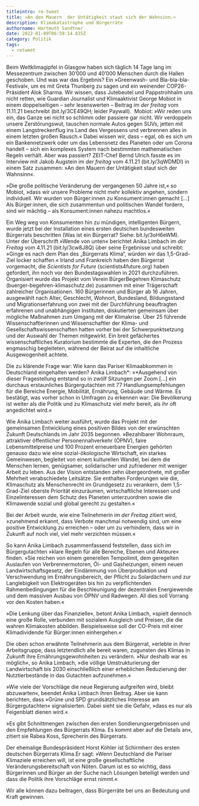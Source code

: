 ```yaml
---
titleintro: re-tweet
title: »An den Mauern  der Untätigkeit staut sich der Wahnsinn.«
description: Klimakatastrophe und Bürgerräte
authorname: Hartmuth Sandtner
date: 2022-01-09T06:59:14.835Z
category: Politik
tags:
  - retweet
---
```

Beim Weltklimagipfel in Glasgow haben sich täglich 14 Tage lang im Messezentrum zwischen 30’000 und 40’000 Menschen durch die Hallen geschoben. Und was war das Ergebnis? Ein »Greenwash- und Bla-bla-bla-Festival«, um es mit Greta Thunberg zu sagen und ein weinender COP26-Präsident Alok Sharma. Wir wissen, dass Jutebeutel und Pappstrohhalm uns nicht retten, wie Guardian Journalist und Klimaaktivist George Mobiot in einem doppelseitigen – sehr lesenswerten – Beitrag im *der freitag* vom 11.11.21 beschreibt (bit.ly/3CE49QH; leider Paywall).  Mobiot: »Wir reden uns ein, das Ganze sei nicht so schlimm oder passiere gar nicht. Wir verdoppeln unsere Zerstörungswut, tauschen normale Autos gegen SUVs, jetten mit einem Langstreckenflug ins Land des Vergessens und verbrennen alles in einem letzten großen Rausch.« Dabei wissen wir, dass – egal, ob es sich um ein Bankennetzwerk oder um das Lebensnetz des Planeten oder um Corona handelt – sich ein komplexes System nach bestimmten mathematischen Regeln verhält. Aber was passiert? ZEIT-Chef Bernd Ulrich fasste es im Interview mit Jakob Augstein im *der freitag* vom 4.11.21 (bit.ly/3qWDMDl) in einem Satz zusammen: »An den Mauern der Untätigkeit staut sich der Wahnsinn«. 

»Die große politische Veränderung der vergangenen 50 Jahre ist,« so Mobiot, »dass wir unsere Probleme nicht mehr kollektiv angehen, sondern individuell. Wir wurden von Bürger:innen zu Konsument:innen gemacht \[...] Als Bürger:innen, die sich zusammentun und politischen Wandel fordern, sind wir mächtig – als Konsument:innen nahezu machtlos.«

Ein Weg weg von Konsumenten hin zu mündigen, intelligenten Bürgern, wurde jetzt bei der Installation eines ersten deutschen bundesweiten Bürgerrats beschritten (Was ist ein Bürgerrat? Siehe: bit.ly/3oH6eWM). Unter der Überschrift »Wende von unten« berichtet Anika Limbach im *der Freitag* vom 4.11.21 (bit.ly/3cw8J8Q) über seine Ergebnisse und schreibt: »Ginge es nach dem Plan des „Bürgerrats Klima“, würden wir das 1,5-Grad-Ziel locker schaffen.« Irland und Frankreich haben den Bürgerrat vorgemacht, die *Scientists for Future* (scientists4future.org) haben gefordert, ihn noch vor den Bundestagswahlen in 2021 durchzuführen. Organisiert wurde das Projekt vom Verein BürgerBegehren Klimaschutz (buerger-begehren-klimaschutz.de) zusammen mit einer Trägerschaft zahlreicher Organisationen. 160 Bürgerinnen und Bürger ab 16 Jahren, ausgewählt nach Alter, Geschlecht, Wohnort, Bundesland, Bildungsstand und Migrationserfahrung von zwei mit der Durchführung beauftragten erfahrenen und unabhängigen Instituten, diskutierten gemeinsam über mögliche Maßnahmen zum Umgang mit der Klimakrise. Über 25 führende Wissenschaftlerinnen und Wissenschaftler der Klima- und Gesellschaftswissenschaften hatten vorher bei der Schwerpunktsetzung und der Auswahl der Themen mitgewirkt. Ein breit gefächertes wissenschaftliches Kuratorium bestimmte die Experten, die den Prozess engmaschig begleiteten, während der Beirat auf die inhaltliche Ausgewogenheit achtete.

Die zu klärende Frage war: Wie kann das Pariser Klimaabkommen in Deutschland eingehalten werden? Anika Limbach*: »*Ausgehend von dieser Fragestellung entstand so in zwölf Sitzungen per Zoom \[...] ein durchaus erstaunliches Bürgergutachten mit 77 Handlungsempfehlungen für die Bereiche Energie, Mobilität, Ernährung, Gebäude und Wärme. Es bestätigt, was vorher schon in Umfragen zu erkennen war: Die Bevölkerung ist weiter als die Politik und zu Klimaschutz viel mehr bereit, als ihr oft angedichtet wird.« 

Wie Anika Limbach weiter ausführt, wurde das Projekt mit der gemeinsamen Entwicklung eines positiven Bildes von der erwünschten Zukunft Deutschlands im Jahr 2035 begonnen. »Bezahlbarer Wohnraum, attraktiver öffentlicher Personennahverkehr (ÖPNV), faire Lebensmittelpreise und 100 Prozent erneuerbare Energien gehörten genauso dazu wie eine sozial-ökologische Wirtschaft, ein starkes Gemeinwesen, begleitet von einem kulturellen Wandel, bei dem die Menschen lernen, genügsamer, solidarischer und zufriedener mit weniger Arbeit zu leben. Aus der Vision entstanden zehn übergeordnete, mit großer Mehrheit verabschiedete Leitsätze. Sie enthalten Forderungen wie die, Klimaschutz als Menschenrecht im Grundgesetz zu verankern, dem 1,5-Grad-Ziel oberste Priorität einzuräumen, wirtschaftliche Interessen und Einzelinteressen dem Schutz des Planeten unterzuordnen sowie die Klimawende sozial und global gerecht zu gestalten.«

Bei der Arbeit wurde, wie eine Teilnehmerin im *der Freitag* zitiert wird, »zunehmend erkannt, dass Verbote manchmal notwendig sind, um eine positive Entwicklung zu erreichen – oder um zu verhindern, dass wir in Zukunft auf noch viel, viel mehr verzichten müssen.«

So kann Anika Limbach zusammenfassend feststellen, dass sich im Bürgergutachten »klare Regeln für alle Bereiche, Ebenen und Akteure« finden. »Sie reichen von einem generellen Tempolimit, dem geregelten Auslaufen von Verbrennermotoren, Öl- und Gasheizungen, einem neuen Landwirtschaftsgesetz, der Eindämmung von Überproduktion und Verschwendung im Ernährungsbereich, der Pflicht zu Solardächern und zur Langlebigkeit von Elektrogeräten bis hin zu verpflichtenden Rahmenbedingungen für die Beschleunigung der dezentralen Energiewende und dem massiven Ausbau von ÖPNV und Radwegen. All dies soll Vorrang vor den Kosten haben.«

»Die Lenkung über das Finanzielle«, betont Anika Limbach, »spielt dennoch eine große Rolle, verbunden mit sozialem Ausgleich und Preisen, die die wahren Klimakosten abbilden. Beispielsweise soll der CO-Preis mit einer Klimadividende für Bürger:innen einhergehen.«

Die oben schon erwähnte Teilnehmerin aus dem Bürgerrat, »erlebte in ihrer Arbeitsgruppe, dass letztendlich alle bereit waren, zugunsten des Klimas in Zukunft ihre Ernährungsgewohnheiten zu verändern. »Nur deshalb war es möglich«, so Anika Limbach, »die völlige Umstrukturierung der Landwirtschaft bis 2030 einschließlich einer erheblichen Reduzierung der Nutztierbestände in das Gutachten aufzunehmen.«

»Wie viele der Vorschläge die neue Regierung aufgreifen wird, bleibt abzuwarten«, beendet Anika Limbach ihren Beitrag. Aber sie kann berichten, dass »Grüne und SPD grundsätzliches Interesse am Bürgergutachten« signalisierten. Dabei sieht sie die Gefahr, »dass es nur als Feigenblatt dienen wird.«

»Es gibt Schnittmengen zwischen den ersten Sondierungsergebnissen und den Empfehlungen des Bürgerrats Klima. Es kommt aber auf die Details an«, zitiert sie Rabea Koss, Sprecherin des Bürgerrats.

Der ehemalige Bundespräsident Horst Köhler ist Schirmherr des ersten deutschen Bürgerrats Klima.Er sagt: »Wenn Deutschland die Pariser Klimaziele erreichen will, ist eine große gesellschaftliche Veränderungsbereitschaft von Nöten. Darum ist es so wichtig, dass Bürgerinnen und Bürger an der Suche nach Lösungen beteiligt werden und dass die Politik ihre Vorschläge ernst nimmt.«

Wir alle können dazu beitragen, dass Bürgerräte bei uns an Bedeutung und Kraft gewinnen.